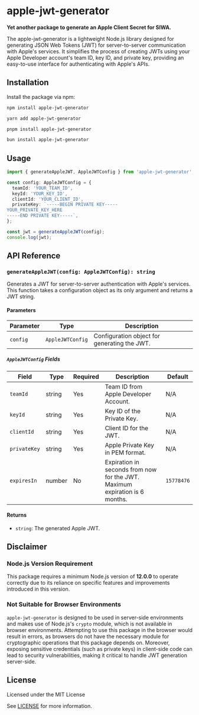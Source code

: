 # apple-jwt-generator

**Yet another package to generate an Apple Client Secret for SIWA.**

The apple-jwt-generator is a lightweight Node.js library designed for generating JSON Web Tokens (JWT) for server-to-server communication with Apple's services. It simplifies the process of creating JWTs using your Apple Developer account's team ID, key ID, and private key, providing an easy-to-use interface for authenticating with Apple's APIs.

## Installation

Install the package via npm:

```bash
npm install apple-jwt-generator
```

```bash
yarn add apple-jwt-generator
```

```bash
pnpm install apple-jwt-generator
```

```bash
bun install apple-jwt-generator
```

## Usage

```typescript
import { generateAppleJWT, AppleJWTConfig } from 'apple-jwt-generator';

const config: AppleJWTConfig = {
  teamId: 'YOUR_TEAM_ID',
  keyId: 'YOUR_KEY_ID',
  clientId: 'YOUR_CLIENT_ID',
  privateKey: `-----BEGIN PRIVATE KEY-----
YOUR_PRIVATE_KEY_HERE
-----END PRIVATE KEY-----`,
};

const jwt = generateAppleJWT(config);
console.log(jwt);

```

## API Reference

### `generateAppleJWT(config: AppleJWTConfig): string`

Generates a JWT for server-to-server authentication with Apple's services. This function takes a configuration object as its only argument and returns a JWT string.

#### Parameters

| Parameter | Type             | Description                                  |
| --------- | ---------------- | -------------------------------------------- |
| `config`  | `AppleJWTConfig` | Configuration object for generating the JWT. |

##### `AppleJWTConfig` Fields

| Field        | Type   | Required | Description                                                                 | Default    |
| ------------ | ------ | -------- | --------------------------------------------------------------------------- | ---------- |
| `teamId`     | string | Yes      | Team ID from Apple Developer Account.                                       | N/A        |
| `keyId`      | string | Yes      | Key ID of the Private Key.                                                  | N/A        |
| `clientId`   | string | Yes      | Client ID for the JWT.                                                      | N/A        |
| `privateKey` | string | Yes      | Apple Private Key in PEM format.                                            | N/A        |
| `expiresIn`  | number | No       | Expiration in seconds from now for the JWT. Maximum expiration is 6 months. | `15778476` |

#### Returns

- `string`: The generated Apple JWT.

## Disclaimer

### Node.js Version Requirement

This package requires a minimum Node.js version of **12.0.0** to operate correctly due to its reliance on specific features and improvements introduced in this version.

### Not Suitable for Browser Environments

`apple-jwt-generator` is designed to be used in server-side environments and makes use of Node.js's `crypto` module, which is not available in browser environments. Attempting to use this package in the browser would result in errors, as browsers do not have the necessary module for cryptographic operations that this package depends on. Moreover, exposing sensitive credentials (such as private keys) in client-side code can lead to security vulnerabilities, making it critical to handle JWT generation server-side.

## License

Licensed under the MIT License

See [LICENSE](./LICENSE) for more information.
